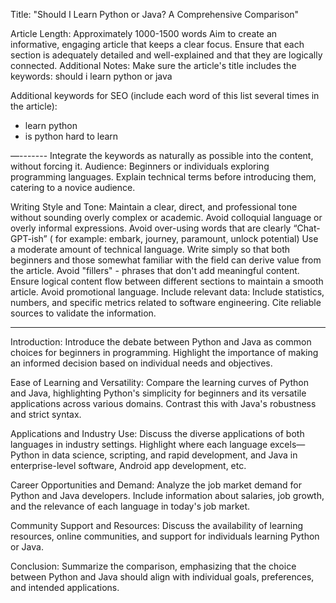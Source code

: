 Title: "Should I Learn Python or Java? A Comprehensive Comparison"

Article Length: Approximately 1000-1500 words
Aim to create an informative, engaging article that keeps a clear focus.
Ensure that each section is adequately detailed and well-explained and that they are logically connected.
Additional Notes:
Make sure the article's title includes the keywords: should i learn python or java 

Additional keywords for SEO (include each word of this list several times in the article): 

- learn python
- is python hard to learn
  
—-------
Integrate the keywords as naturally as possible into the content, without forcing it.
Audience: Beginners or individuals exploring programming languages. Explain technical terms before introducing them, catering to a novice audience.

Writing Style and Tone:
Maintain a clear, direct, and professional tone without sounding overly complex or academic.
Avoid colloquial language or overly informal expressions.
Avoid over-using words that are clearly “Chat-GPT-ish” ( for example: embark, journey, paramount, unlock potential)
Use a moderate amount of technical language. Write simply so that both beginners and those somewhat familiar with the field can derive value from the article.
Avoid "fillers" - phrases that don't add meaningful content.
Ensure logical content flow between different sections to maintain a smooth article.
Avoid promotional language.
Include relevant data:
Include statistics, numbers, and specific metrics related to software engineering.
Cite reliable sources to validate the information.

---

Introduction:
Introduce the debate between Python and Java as common choices for beginners in programming. Highlight the importance of making an informed decision based on individual needs and objectives.

Ease of Learning and Versatility:
Compare the learning curves of Python and Java, highlighting Python's simplicity for beginners and its versatile applications across various domains. Contrast this with Java's robustness and strict syntax.

Applications and Industry Use:
Discuss the diverse applications of both languages in industry settings. Highlight where each language excels—Python in data science, scripting, and rapid development, and Java in enterprise-level software, Android app development, etc.

Career Opportunities and Demand:
Analyze the job market demand for Python and Java developers. Include information about salaries, job growth, and the relevance of each language in today's job market.

Community Support and Resources:
Discuss the availability of learning resources, online communities, and support for individuals learning Python or Java.

Conclusion:
Summarize the comparison, emphasizing that the choice between Python and Java should align with individual goals, preferences, and intended applications.
